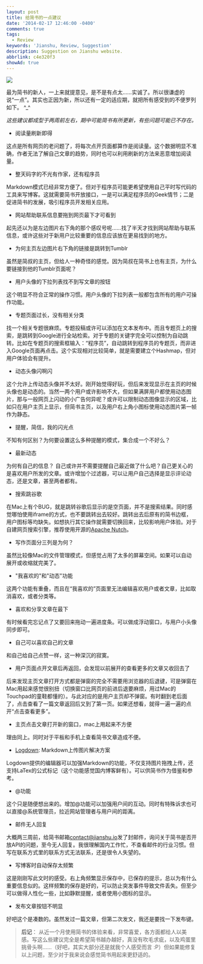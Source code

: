 ```yaml
---
layout: post
title: 给简书的一点建议
date: '2014-02-17 12:46:00 -0400'
comments: true
tags:
  - Review
keywords: 'Jianshu, Review, Suggestion'
description: Suggestion on Jianshu website.
abbrlink: c4e320f3
showAd: true
---
```

![](http://i1.sinaimg.cn/dy/c/sd/2011-02-28/U2494P1T1D22028511F21DT20110228172620.jpg)

最为简书的新人，一上来就提意见，是不是有点太……实诚了。所以很谦虚的说“一点”。其实也正因为新，所以还有一定的适应期，就把所有感受到的不便罗列如下。 ^_^

*这些建议都成型于两周前左右，期中可能简书有所更新，有些问题可能已不存在。*

* 阅读量刷新即得

这点是所有网页的老问题了，将每次点开页面都算作是阅读量。这个数据明显不准确，作者无法了解自己文章的趋势，同时也可以利用刷新的方法来恶意增加阅读量。

* 整天码字的不光有作家，还有程序员

Markdown模式已经非常方便了。但对于程序员可能更希望使用自己平时写代码的工具来写博客。这就需要简书开放接口，一是可以满足程序员的Geek情节；二是促进简书的发展，吸引程序员开发相关应用。
<!-- more -->

* 网站帮助联系信息要拖到网页最下才可看到

起先还以为是左边图片右下角的那个感叹号呢……找了半天才找到网站帮助与联系信息，或许这些对于新用户比较重要的信息应该放在更易找到的地方。

* 为何主页左边图片右下角的链接是跳转到Tumblr

虽然是简叔的主页，但给人一种奇怪的感觉。因为简叔在简书上也有主页，为什么要链接到他的Tumblr页面呢？

* 用户头像的下拉列表找不到写文章的按钮

这个明显不符合正常的操作习惯。用户头像的下拉列表一般都包含所有的用户可操作功能。

* 专题页面过长，没有相关分类

找一个相关专题很麻烦。专题投稿或许可以添加在文本发布中。而且专题页上的搜索，是跳转到Google进行全站检索。对于专题的关键字完全可以控制为自动跳转。比如在专题页的搜索框输入：“程序员”，自动跳转到程序员的专题页，而非进入Google页面再点击。这个实现相对比较简单，就是需要建立个Hashmap，但对用户体验会有提升。

* 动态头像闪啊闪

这个允许上传动态头像并不太好。刚开始觉得好玩，但后来发现显示在主页的时候头像也是动态的。当然一两个用户或许影响不大，但如果满屏用户都使用动态图片，那与一般网页上闪动的小广告何异呢？或许可以限制动态图像显示的区域，比如只在用户主页上显示，但简书主页，以及用户右上角小图标使用动态图片第一帧作为静态。

* 提醒，简信，我的闪光点

不知有何区别？为何要设置这么多种提醒的模式，集合成一个不好么？

* 最新动态

为何有自己的信息？ 自己或许并不需要提醒自己最近做了什么吧？自己更关心的是喜欢用户所发的文章。或许增加个过滤器，可以让用户自己选择是显示评论动态，还是文章，甚至两者都有。

* 搜索跳谷歌

在Mac上有个BUG，就是跳转谷歌后显示的是空页面，并不是搜索结果。同时感觉哪怕使用iframe的方式，也不要跳转出去较好。跳转出去后原有的简书边框，用户图标等均缺失。如想执行其它操作就需要切换回来，比较影响用户体验。对于自建网页搜索引擎，推荐使用开源的[Apache Nutch](https://nutch.apache.org)。

* 写作页面分三列是为何？

虽然比较像Mac的文件管理模式，但感觉占用了太多的屏幕空间。如果可以自动展开或收缩就完美了。

* "我喜欢的"和"动态"功能

这两个功能有重叠，而且在“我喜欢的”页面里无法编辑喜欢用户或者文章，比如取消喜欢，或者分类等。

* 喜欢和分享文章在最下

有时候看完忘记点了又要回来拖动一遍进度条。可以做成浮动窗口，与用户小头像同步即可。

* 自己可以喜欢自己的文章

和自己给自己点赞一样，这一种深沉的寂寞。

* 用户页面点开文章后再返回，会发现以前展开的查看更多的文章又收回去了

后来发现主页文章打开方式都是弹窗的完全不需要用浏览器的后退键，可是弹窗在Mac用起来感觉很别扭（切换窗口比网页的前进后退要麻烦，用过Mac的Touchpad的童鞋都懂的）。与此对应的是用户主页却不弹窗。有时翻到老后面了，点击查看了一篇文章返回后又到了第一页。如果还想看，就得一遍一遍的点开“点击查看更多”。

* 主页点击文章打开新的窗口，mac上用起来不方便

理由同上。同时对于平板和手机上查看简书文章造成不便。

* [Logdown](http://logdown.com): Markdown上传图片解决方案

Logdown提供的编辑器可以加强Markdown的功能，不仅支持图片拖拽上传，还支持LaTex的公式标记（这个功能感觉国内博客鲜有）。可以供简书作为借鉴和参考。

* @功能

这个只是随便想出来的。增加@功能可以加强用户间的互动。同时有特殊诉求也可以直接@系统管理员，拉近网站管理者与用户间的距离。

* 邮件无人回复

大概两三周前，给简书邮箱[contact@jianshu.io](mailto:contact@jianshu.io)发了封邮件，询问关于简书是否开放API的问题，至今无人回复。我很理解国内工作忙，不查看邮件的行业习惯。但写在联系方式里的联系方式无法联系，还是很令人失望的。

* 写博客时自动保存太频繁

这是刚刚写此文时的感受。右上角频繁显示保存中，已保存的提示，总以为有什么重要信息似的。这样频繁的保存是好的，可以防止突发事件导致文件丢失。但至少可以做得人性化一些，比如静默提醒，或者使用小图标的显示。

* 发布文章按钮不明显

好吧这个是凑数的。虽然发过一篇文章，但第二次发文，我还是要找一下发布键。


> **后记**：
从近一个月使用简书的体验来看，非常喜爱，各方面都给人以美感。写这么些建议完全是希望简书越办越好，真没有吹毛求疵，以及鸡蛋里挑骨头啊……（好吧，其实大部分还是就我个人感受而言 :P）但如果能修复以上问题，至少对于我来说会感觉简书用起来更舒适的。
